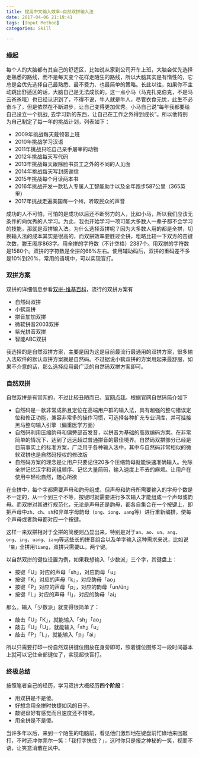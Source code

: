 ```yaml
---
title: 提高中文输入效率—自然双拼输入法
date: 2017-04-06 21:19:41
tags: [Input Method]
categories: Skill

---
```


### 缘起

每个人的大脑都有其自己的舒适区，比如说从家到公司开车上班，大脑会优先选择走熟悉的路线，而不是每天变个花样走陌生的路线，所以大脑其实是有惰性的，它总是会优先选择自己最熟悉、最不费力、也最简单的策略。长此以往，如果你不主动跳出舒适区的话，大脑自己是无法成长的。这一点小马（马克扎克伯克，不是马云爸爸哦）也已经认识到了，不得不说，牛人就是牛人，尽管衣食无忧，此生不必奋斗了，但是依然在不断进步，让自己变得更加优秀。小马自己说“每年我都要给自己设立一个挑战, 去学习新的东西，让自己在工作之外得到成长”。所以他特别为自己制定了每一年的挑战计划，列表如下：

- 2009年挑战每天戴领带上班
- 2010年挑战学习汉语
- 2011年挑战只吃自己亲手屠宰的动物
- 2012年挑战每天写代码
- 2013年挑战每天跟除脸书员工之外的不同的人见面
- 2014年挑战每天写封感谢信
- 2015年挑战每个月读两本书
- 2016年挑战开发一款私人专属人工智能助手以及全年跑步587公里（365英里）
- 2017年挑战走遍美国每一个州，听取民众的声音

成功的人不可怕，可怕的是成功以后还不断努力的人，比如小马，所以我们应该无条件的向优秀的人学习。为此，我也开始学习一项可能大多数人一辈子都不会学习的技能，那就是双拼输入法。为什么选择双拼呢？因为大多数人用的都是全拼，切换输入法的成本其实是很高的，而双拼效率要胜过全拼，粗略比较一下双方的击键次数，滕王阁序863字。用全拼的字符数（不计空格）2387个。用双拼的字符数是1580个。双拼的字符数是全拼的66%左右。使用辅助码后，双拼的重码差不多是10%到20%，常用的语境中，可以实现盲打。

### 双拼方案

双拼的详细信息参看[双拼-维基百科](https://zh.wikipedia.org/wiki/%E5%8F%8C%E6%8B%BC)，流行的双拼方案有
- 自然码双拼
- 小鹤双拼
- 拼音加加双拼
- 微软拼音2003双拼
- 紫光拼音双拼
- 智能ABC双拼

我选择的是自然双拼方案，主要是因为这是目前最流行最通用的双拼方案，很多输入法软件的默认双拼方案就是自然码。不过据说小鹤双拼的方案用起来最舒服，如果不介意的话，那么选择应用最广泛的自然码双拼方案即可。

### 自然双拼
自然双拼是有官网的，不过比较丑陋而已，[官网点我](http://www.zrm.com.cn/)。根据官网自然码简介如下

- 自然码是一款非常成熟且定位在高端用户群的输入法，具有超强的整句错误定位和修正功能，兼容非常多的操作习惯，可选择各种扩充专业词库，并可挂接黑马整句输入引擎（偏重医学方面）
- 自然码利用压缩韵母和偏旁部首发音，以拼音为基础的高效编码方案。在非常简单的情况下，达到了远远超过普通拼音的最佳境界。自然码双拼部分已经是目前事实上的标准方案，广泛用于各种输入法中，其中与自然码非常相似的微软双拼也是自然码授权的修改版
- 自然码方案的理念是让用户只要记住20多个压缩韵母就能快速准确输入。免除全拼记忆汉字和词组顺序、记忆大量简码，输入速度上不去的麻烦。让用户在使用中轻松自然，随心所欲

在全拼中，每个字都需要声母和韵母组成，但声母和韵母所需要输入的字母个数是不一定的，从一个到三个不等，按键时就需要进行多次输入才能组成一个声母或韵母。而双拼对其进行规范化，无论是声母还是韵母，都各自集合在一个按键上，即把声母中`zh`、`ch`、`sh`和非单字母韵母（`ong`、`iong`、`uang`等）进行重新编排，使每个声母或者韵母都对应一个按键。

这样一来双拼相对于全拼的简便则凸显出来，特别是对于`an`、`ao`、`un`、`ang`、`ong`、`ing`、`uang`、`iang`等这些长的拼音组合以及单字输入这种需求来说，比如说`「量」`全拼用`liang`，双拼只需要`LL`，两个键。

以自然双拼的键位设置为例，如果我想输入「少数派」三个字，其键盘上：

* 按键「U」对应的声母「sh」，对应韵母「u」
* 按键「K」对应的声母「k」，对应韵母「ao」
* 按键「P」对应的声母「p」，对应的韵母「un/ün」
* 按键「L」对应的声母「l」，对应的韵母「ai」

那么，输入「少数派」就变得很简单了：

* 敲击「U」「K」，就能输入「sh」「ao」
* 敲击「U」「U」，就能输入「sh」「u」
* 敲击「P」「L」，就能输入「p」「ai」

所以只需要打印一份自然双拼键位图放在身旁即可，照着键位图练习一段时间基本上就可以记住全部键位了，实现超快盲打。

### 终极总结

按照笔者自己的经历，学习双拼大概经历**四个阶段：**

* 用双拼是不是傻。
* 好想念用全拼时快捷如风的日子。
* 敲键盘好有感觉而且速度还不错唉。
* 用全拼是不是傻。

当许多年以后，来到一个陌生的电脑前，看见他们激烈地在键盘前忙碌地来回敲打，不时还冲你莞尔一笑：「我打字快伐？」，这时你只是报之神秘的一笑，视而不语，让笑意消散在风中。